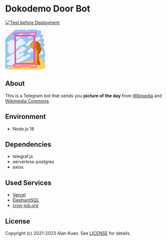 # Dokodemo Door Bot
[![Test before Deployment](https://github.com/Alan-Kuan/dokodemo-door-bot/actions/workflows/test.yml/badge.svg)](https://github.com/Alan-Kuan/dokodemo-door-bot/actions/workflows/test.yml)

<img src="images/profile.png" width="128px" alt="bot profile" />

## About
This is a Telegram bot that sends you **picture of the day** from [Wikipedia](https://en.wikipedia.org) and [Wikimedia Commons](https://commons.wikimedia.org).

## Environment
- Node.js 18

## Dependencies
- telegraf.js
- serverless-postgres
- axios

## Used Services
- [Vercel](https://vercel.com/)
- [ElephantSQL](https://www.elephantsql.com/)
- [cron-job.org](https://cron-job.org/en/)

## License
Copyright (c) 2021-2023 Alan Kuan. See [LICENSE](LICENSE) for details.
